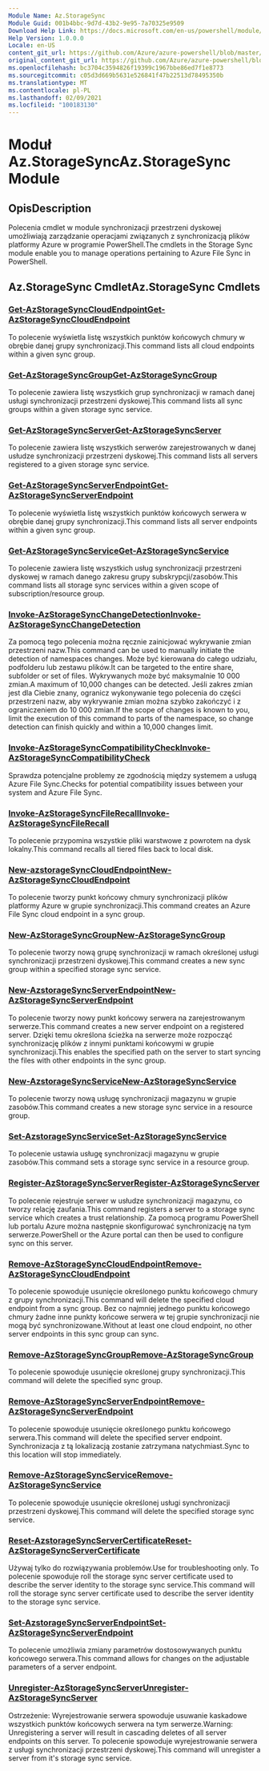 ```yaml
---
Module Name: Az.StorageSync
Module Guid: 001b4bbc-9d7d-43b2-9e95-7a70325e9509
Download Help Link: https://docs.microsoft.com/en-us/powershell/module/az.storagesync
Help Version: 1.0.0.0
Locale: en-US
content_git_url: https://github.com/Azure/azure-powershell/blob/master/src/StorageSync/StorageSync/help/Az.StorageSync.md
original_content_git_url: https://github.com/Azure/azure-powershell/blob/master/src/StorageSync/StorageSync/help/Az.StorageSync.md
ms.openlocfilehash: bc3704c3594826f19399c1967bbe86ed7f1e8773
ms.sourcegitcommit: c05d3d669b5631e526841f47b22513d78495350b
ms.translationtype: MT
ms.contentlocale: pl-PL
ms.lasthandoff: 02/09/2021
ms.locfileid: "100183130"
---
```

# <span data-ttu-id="584ee-101">Moduł Az.StorageSync</span><span class="sxs-lookup"><span data-stu-id="584ee-101">Az.StorageSync Module</span></span>
## <span data-ttu-id="584ee-102">Opis</span><span class="sxs-lookup"><span data-stu-id="584ee-102">Description</span></span>
<span data-ttu-id="584ee-103">Polecenia cmdlet w module synchronizacji przestrzeni dyskowej umożliwiają zarządzanie operacjami związanych z synchronizacją plików platformy Azure w programie PowerShell.</span><span class="sxs-lookup"><span data-stu-id="584ee-103">The cmdlets in the Storage Sync module enable you to manage operations pertaining to Azure File Sync in PowerShell.</span></span>

## <span data-ttu-id="584ee-104">Az.StorageSync Cmdlet</span><span class="sxs-lookup"><span data-stu-id="584ee-104">Az.StorageSync Cmdlets</span></span>
### [<span data-ttu-id="584ee-105">Get-AzStorageSyncCloudEndpoint</span><span class="sxs-lookup"><span data-stu-id="584ee-105">Get-AzStorageSyncCloudEndpoint</span></span>](Get-AzStorageSyncCloudEndpoint.md)
<span data-ttu-id="584ee-106">To polecenie wyświetla listę wszystkich punktów końcowych chmury w obrębie danej grupy synchronizacji.</span><span class="sxs-lookup"><span data-stu-id="584ee-106">This command lists all cloud endpoints within a given sync group.</span></span>

### [<span data-ttu-id="584ee-107">Get-AzStorageSyncGroup</span><span class="sxs-lookup"><span data-stu-id="584ee-107">Get-AzStorageSyncGroup</span></span>](Get-AzStorageSyncGroup.md)
<span data-ttu-id="584ee-108">To polecenie zawiera listę wszystkich grup synchronizacji w ramach danej usługi synchronizacji przestrzeni dyskowej.</span><span class="sxs-lookup"><span data-stu-id="584ee-108">This command lists all sync groups within a given storage sync service.</span></span>

### [<span data-ttu-id="584ee-109">Get-AzStorageSyncServer</span><span class="sxs-lookup"><span data-stu-id="584ee-109">Get-AzStorageSyncServer</span></span>](Get-AzStorageSyncServer.md)
<span data-ttu-id="584ee-110">To polecenie zawiera listę wszystkich serwerów zarejestrowanych w danej usłudze synchronizacji przestrzeni dyskowej.</span><span class="sxs-lookup"><span data-stu-id="584ee-110">This command lists all servers registered to a given storage sync service.</span></span>

### [<span data-ttu-id="584ee-111">Get-AzStorageSyncServerEndpoint</span><span class="sxs-lookup"><span data-stu-id="584ee-111">Get-AzStorageSyncServerEndpoint</span></span>](Get-AzStorageSyncServerEndpoint.md)
<span data-ttu-id="584ee-112">To polecenie wyświetla listę wszystkich punktów końcowych serwera w obrębie danej grupy synchronizacji.</span><span class="sxs-lookup"><span data-stu-id="584ee-112">This command lists all server endpoints within a given sync group.</span></span>

### [<span data-ttu-id="584ee-113">Get-AzStorageSyncService</span><span class="sxs-lookup"><span data-stu-id="584ee-113">Get-AzStorageSyncService</span></span>](Get-AzStorageSyncService.md)
<span data-ttu-id="584ee-114">To polecenie zawiera listę wszystkich usług synchronizacji przestrzeni dyskowej w ramach danego zakresu grupy subskrypcji/zasobów.</span><span class="sxs-lookup"><span data-stu-id="584ee-114">This command lists all storage sync services within a given scope of subscription/resource group.</span></span>

### [<span data-ttu-id="584ee-115">Invoke-AzStorageSyncChangeDetection</span><span class="sxs-lookup"><span data-stu-id="584ee-115">Invoke-AzStorageSyncChangeDetection</span></span>](Invoke-AzStorageSyncChangeDetection.md)
<span data-ttu-id="584ee-116">Za pomocą tego polecenia można ręcznie zainicjować wykrywanie zmian przestrzeni nazw.</span><span class="sxs-lookup"><span data-stu-id="584ee-116">This command can be used to manually initiate the detection of namespaces changes.</span></span> <span data-ttu-id="584ee-117">Może być kierowana do całego udziału, podfolderu lub zestawu plików.</span><span class="sxs-lookup"><span data-stu-id="584ee-117">It can be targeted to the entire share, subfolder or set of files.</span></span> <span data-ttu-id="584ee-118">Wykrywanych może być maksymalnie 10 000 zmian.</span><span class="sxs-lookup"><span data-stu-id="584ee-118">A maximum of 10,000 changes can be detected.</span></span> <span data-ttu-id="584ee-119">Jeśli zakres zmian jest dla Ciebie znany, ogranicz wykonywanie tego polecenia do części przestrzeni nazw, aby wykrywanie zmian można szybko zakończyć i z ograniczeniem do 10 000 zmian.</span><span class="sxs-lookup"><span data-stu-id="584ee-119">If the scope of changes is known to you, limit the execution of this command to parts of the namespace, so change detection can finish quickly and within a 10,000 changes limit.</span></span>

### [<span data-ttu-id="584ee-120">Invoke-AzStorageSyncCompatibilityCheck</span><span class="sxs-lookup"><span data-stu-id="584ee-120">Invoke-AzStorageSyncCompatibilityCheck</span></span>](Invoke-AzStorageSyncCompatibilityCheck.md)
<span data-ttu-id="584ee-121">Sprawdza potencjalne problemy ze zgodnością między systemem a usługą Azure File Sync.</span><span class="sxs-lookup"><span data-stu-id="584ee-121">Checks for potential compatibility issues between your system and Azure File Sync.</span></span>

### [<span data-ttu-id="584ee-122">Invoke-AzStorageSyncFileRecall</span><span class="sxs-lookup"><span data-stu-id="584ee-122">Invoke-AzStorageSyncFileRecall</span></span>](Invoke-AzStorageSyncFileRecall.md)
<span data-ttu-id="584ee-123">To polecenie przypomina wszystkie pliki warstwowe z powrotem na dysk lokalny.</span><span class="sxs-lookup"><span data-stu-id="584ee-123">This command recalls all tiered files back to local disk.</span></span>

### [<span data-ttu-id="584ee-124">New-azstorageSyncCloudEndpoint</span><span class="sxs-lookup"><span data-stu-id="584ee-124">New-AzStorageSyncCloudEndpoint</span></span>](New-AzStorageSyncCloudEndpoint.md)
<span data-ttu-id="584ee-125">To polecenie tworzy punkt końcowy chmury synchronizacji plików platformy Azure w grupie synchronizacji.</span><span class="sxs-lookup"><span data-stu-id="584ee-125">This command creates an Azure File Sync cloud endpoint in a sync group.</span></span>

### [<span data-ttu-id="584ee-126">New-AzStorageSyncGroup</span><span class="sxs-lookup"><span data-stu-id="584ee-126">New-AzStorageSyncGroup</span></span>](New-AzStorageSyncGroup.md)
<span data-ttu-id="584ee-127">To polecenie tworzy nową grupę synchronizacji w ramach określonej usługi synchronizacji przestrzeni dyskowej.</span><span class="sxs-lookup"><span data-stu-id="584ee-127">This command creates a new sync group within a specified storage sync service.</span></span>

### [<span data-ttu-id="584ee-128">New-AzstorageSyncServerEndpoint</span><span class="sxs-lookup"><span data-stu-id="584ee-128">New-AzStorageSyncServerEndpoint</span></span>](New-AzStorageSyncServerEndpoint.md)
<span data-ttu-id="584ee-129">To polecenie tworzy nowy punkt końcowy serwera na zarejestrowanym serwerze.</span><span class="sxs-lookup"><span data-stu-id="584ee-129">This command creates a new server endpoint on a registered server.</span></span> <span data-ttu-id="584ee-130">Dzięki temu określona ścieżka na serwerze może rozpocząć synchronizację plików z innymi punktami końcowymi w grupie synchronizacji.</span><span class="sxs-lookup"><span data-stu-id="584ee-130">This enables the specified path on the server to start syncing the files with other endpoints in the sync group.</span></span>

### [<span data-ttu-id="584ee-131">New-AzstorageSyncService</span><span class="sxs-lookup"><span data-stu-id="584ee-131">New-AzStorageSyncService</span></span>](New-AzStorageSyncService.md)
<span data-ttu-id="584ee-132">To polecenie tworzy nową usługę synchronizacji magazynu w grupie zasobów.</span><span class="sxs-lookup"><span data-stu-id="584ee-132">This command creates a new storage sync service in a resource group.</span></span>

### [<span data-ttu-id="584ee-133">Set-AzstorageSyncService</span><span class="sxs-lookup"><span data-stu-id="584ee-133">Set-AzStorageSyncService</span></span>](New-AzStorageSyncService.md)
<span data-ttu-id="584ee-134">To polecenie ustawia usługę synchronizacji magazynu w grupie zasobów.</span><span class="sxs-lookup"><span data-stu-id="584ee-134">This command sets a storage sync service in a resource group.</span></span>

### [<span data-ttu-id="584ee-135">Register-AzStorageSyncServer</span><span class="sxs-lookup"><span data-stu-id="584ee-135">Register-AzStorageSyncServer</span></span>](Register-AzStorageSyncServer.md)
<span data-ttu-id="584ee-136">To polecenie rejestruje serwer w usłudze synchronizacji magazynu, co tworzy relację zaufania.</span><span class="sxs-lookup"><span data-stu-id="584ee-136">This command registers a server to a storage sync service which creates a trust relationship.</span></span> <span data-ttu-id="584ee-137">Za pomocą programu PowerShell lub portalu Azure można następnie skonfigurować synchronizację na tym serwerze.</span><span class="sxs-lookup"><span data-stu-id="584ee-137">PowerShell or the Azure portal can then be used to configure sync on this server.</span></span>

### [<span data-ttu-id="584ee-138">Remove-AzStorageSyncCloudEndpoint</span><span class="sxs-lookup"><span data-stu-id="584ee-138">Remove-AzStorageSyncCloudEndpoint</span></span>](Remove-AzStorageSyncCloudEndpoint.md)
<span data-ttu-id="584ee-139">To polecenie spowoduje usunięcie określonego punktu końcowego chmury z grupy synchronizacji.</span><span class="sxs-lookup"><span data-stu-id="584ee-139">This command will delete the specified cloud endpoint from a sync group.</span></span> <span data-ttu-id="584ee-140">Bez co najmniej jednego punktu końcowego chmury żadne inne punkty końcowe serwera w tej grupie synchronizacji nie mogą być synchronizowane.</span><span class="sxs-lookup"><span data-stu-id="584ee-140">Without at least one cloud endpoint, no other server endpoints in this sync group can sync.</span></span>

### [<span data-ttu-id="584ee-141">Remove-AzStorageSyncGroup</span><span class="sxs-lookup"><span data-stu-id="584ee-141">Remove-AzStorageSyncGroup</span></span>](Remove-AzStorageSyncGroup.md)
<span data-ttu-id="584ee-142">To polecenie spowoduje usunięcie określonej grupy synchronizacji.</span><span class="sxs-lookup"><span data-stu-id="584ee-142">This command will delete the specified sync group.</span></span>

### [<span data-ttu-id="584ee-143">Remove-AzStorageSyncServerEndpoint</span><span class="sxs-lookup"><span data-stu-id="584ee-143">Remove-AzStorageSyncServerEndpoint</span></span>](Remove-AzStorageSyncServerEndpoint.md)
<span data-ttu-id="584ee-144">To polecenie spowoduje usunięcie określonego punktu końcowego serwera.</span><span class="sxs-lookup"><span data-stu-id="584ee-144">This command will delete the specified server endpoint.</span></span> <span data-ttu-id="584ee-145">Synchronizacja z tą lokalizacją zostanie zatrzymana natychmiast.</span><span class="sxs-lookup"><span data-stu-id="584ee-145">Sync to this location will stop immediately.</span></span>

### [<span data-ttu-id="584ee-146">Remove-AzStorageSyncService</span><span class="sxs-lookup"><span data-stu-id="584ee-146">Remove-AzStorageSyncService</span></span>](Remove-AzStorageSyncService.md)
<span data-ttu-id="584ee-147">To polecenie spowoduje usunięcie określonej usługi synchronizacji przestrzeni dyskowej.</span><span class="sxs-lookup"><span data-stu-id="584ee-147">This command will delete the specified storage sync service.</span></span>

### [<span data-ttu-id="584ee-148">Reset-AzstorageSyncServerCertificate</span><span class="sxs-lookup"><span data-stu-id="584ee-148">Reset-AzStorageSyncServerCertificate</span></span>](Reset-AzStorageSyncServerCertificate.md)
<span data-ttu-id="584ee-149">Używaj tylko do rozwiązywania problemów.</span><span class="sxs-lookup"><span data-stu-id="584ee-149">Use for troubleshooting only.</span></span> <span data-ttu-id="584ee-150">To polecenie spowoduje roll the storage sync server certificate used to describe the server identity to the storage sync service.</span><span class="sxs-lookup"><span data-stu-id="584ee-150">This command will roll the storage sync server certificate used to describe the server identity to the storage sync service.</span></span>

### [<span data-ttu-id="584ee-151">Set-AzstorageSyncServerEndpoint</span><span class="sxs-lookup"><span data-stu-id="584ee-151">Set-AzStorageSyncServerEndpoint</span></span>](Set-AzStorageSyncServerEndpoint.md)
<span data-ttu-id="584ee-152">To polecenie umożliwia zmiany parametrów dostosowywanych punktu końcowego serwera.</span><span class="sxs-lookup"><span data-stu-id="584ee-152">This command allows for changes on the adjustable parameters of a server endpoint.</span></span>

### [<span data-ttu-id="584ee-153">Unregister-AzStorageSyncServer</span><span class="sxs-lookup"><span data-stu-id="584ee-153">Unregister-AzStorageSyncServer</span></span>](Unregister-AzStorageSyncServer.md)
<span data-ttu-id="584ee-154">Ostrzeżenie: Wyrejestrowanie serwera spowoduje usuwanie kaskadowe wszystkich punktów końcowych serwera na tym serwerze.</span><span class="sxs-lookup"><span data-stu-id="584ee-154">Warning: Unregistering a server will result in cascading deletes of all server endpoints on this server.</span></span> <span data-ttu-id="584ee-155">To polecenie spowoduje wyrejestrowanie serwera z usługi synchronizacji przestrzeni dyskowej.</span><span class="sxs-lookup"><span data-stu-id="584ee-155">This command will unregister a server from it's storage sync service.</span></span>

